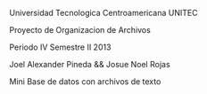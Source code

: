 Universidad Tecnologica Centroamericana UNITEC

Proyecto de Organizacion de Archivos

Periodo IV  Semestre II  2013

Joel Alexander Pineda && Josue Noel Rojas

Mini Base de datos con archivos de texto
